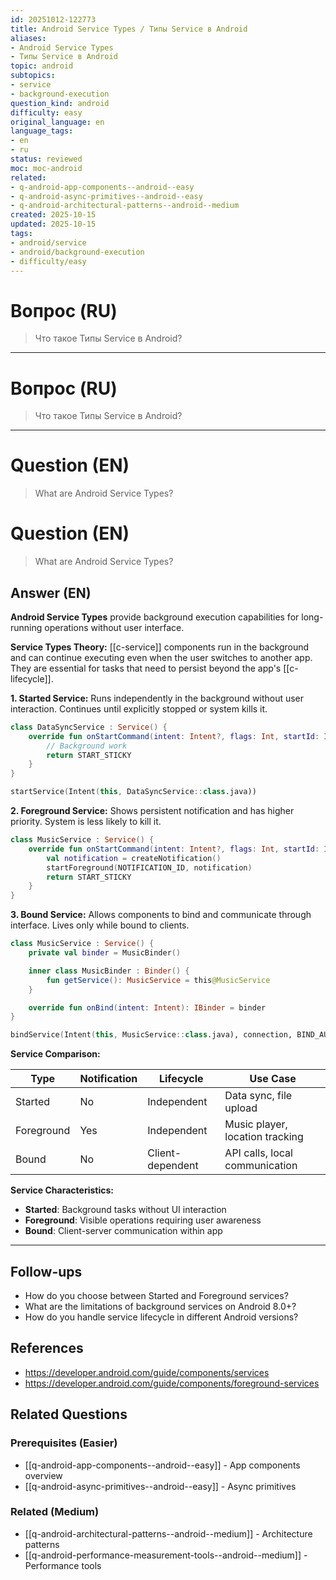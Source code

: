 ```yaml
---
id: 20251012-122773
title: Android Service Types / Типы Service в Android
aliases:
- Android Service Types
- Типы Service в Android
topic: android
subtopics:
- service
- background-execution
question_kind: android
difficulty: easy
original_language: en
language_tags:
- en
- ru
status: reviewed
moc: moc-android
related:
- q-android-app-components--android--easy
- q-android-async-primitives--android--easy
- q-android-architectural-patterns--android--medium
created: 2025-10-15
updated: 2025-10-15
tags:
- android/service
- android/background-execution
- difficulty/easy
---
```


# Вопрос (RU)
> Что такое Типы Service в Android?

---

# Вопрос (RU)
> Что такое Типы Service в Android?

---

# Question (EN)
> What are Android Service Types?

# Question (EN)
> What are Android Service Types?

## Answer (EN)
**Android Service Types** provide background execution capabilities for long-running operations without user interface.

**Service Types Theory:**
[[c-service]] components run in the background and can continue executing even when the user switches to another app. They are essential for tasks that need to persist beyond the app's [[c-lifecycle]].

**1. Started Service:**
Runs independently in the background without user interaction. Continues until explicitly stopped or system kills it.

```kotlin
class DataSyncService : Service() {
    override fun onStartCommand(intent: Intent?, flags: Int, startId: Int): Int {
        // Background work
        return START_STICKY
    }
}

startService(Intent(this, DataSyncService::class.java))
```

**2. Foreground Service:**
Shows persistent notification and has higher priority. System is less likely to kill it.

```kotlin
class MusicService : Service() {
    override fun onStartCommand(intent: Intent?, flags: Int, startId: Int): Int {
        val notification = createNotification()
        startForeground(NOTIFICATION_ID, notification)
        return START_STICKY
    }
}
```

**3. Bound Service:**
Allows components to bind and communicate through interface. Lives only while bound to clients.

```kotlin
class MusicService : Service() {
    private val binder = MusicBinder()

    inner class MusicBinder : Binder() {
        fun getService(): MusicService = this@MusicService
    }

    override fun onBind(intent: Intent): IBinder = binder
}

bindService(Intent(this, MusicService::class.java), connection, BIND_AUTO_CREATE)
```

**Service Comparison:**

| Type | Notification | Lifecycle | Use Case |
|------|--------------|-----------|----------|
| Started | No | Independent | Data sync, file upload |
| Foreground | Yes | Independent | Music player, location tracking |
| Bound | No | Client-dependent | API calls, local communication |

**Service Characteristics:**
- **Started**: Background tasks without UI interaction
- **Foreground**: Visible operations requiring user awareness
- **Bound**: Client-server communication within app

---

## Follow-ups

- How do you choose between Started and Foreground services?
- What are the limitations of background services on Android 8.0+?
- How do you handle service lifecycle in different Android versions?

## References

- https://developer.android.com/guide/components/services
- https://developer.android.com/guide/components/foreground-services

## Related Questions

### Prerequisites (Easier)
- [[q-android-app-components--android--easy]] - App components overview
- [[q-android-async-primitives--android--easy]] - Async primitives

### Related (Medium)
- [[q-android-architectural-patterns--android--medium]] - Architecture patterns
- [[q-android-performance-measurement-tools--android--medium]] - Performance tools